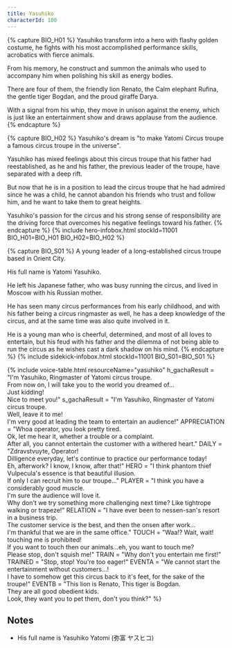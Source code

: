 ```yaml
---
title: Yasuhiko
characterId: 100
---
```


{% capture BIO_H01 %}
Yasuhiko transform into a hero with flashy golden costume, he fights with his most accomplished performance skills, acrobatics with fierce animals.

From his memory, he construct and summon the animals who used to accompany him when polishing his skill as energy bodies.

There are four of them, the friendly lion Renato, the Calm elephant Rufina, the gentle tiger Bogdan, and the proud giraffe Darya.

With a signal from his whip, they move in unison against the enemy, which is just like an entertainment show and draws applause from the audience.
{% endcapture %}

{% capture BIO_H02 %}
Yasuhiko's dream is "to make Yatomi Circus troupe a famous circus troupe in the universe".

Yasuhiko has mixed feelings about this circus troupe that his father had reestablished, as he and his father, the previous leader of the troupe, have separated with a deep rift.

But now that he is in a position to lead the circus troupe that he had admired since he was a child, he cannot abandon his friends who trust and follow him, and he want to take them to great heights.

Yasuhiko's passion for the circus and his strong sense of responsibility are the driving force that overcomes his negative feelings toward his father.
{% endcapture %}
{% include hero-infobox.html stockId=11001 BIO_H01=BIO_H01 BIO_H02=BIO_H02 %}

{% capture BIO_S01 %}
A young leader of a long-established circus troupe based in Orient City.

His full name is Yatomi Yasuhiko.

He left his Japanese father, who was busy running the circus, and lived in Moscow with his Russian mother.

He has seen many circus performances from his early childhood, and with his father being a circus ringmaster as well, he has a deep knowledge of the circus, and at the same time was also quite involved in it.

He is a young man who is cheerful, determined, and most of all loves to entertain, but his feud with his father and the dilemma of not being able to run the circus as he wishes cast a dark shadow on his mind.
{% endcapture %}
{% include sidekick-infobox.html stockId=11001 BIO_S01=BIO_S01 %}

{% include voice-table.html resourceName="yasuhiko"
h_gachaResult = "I'm Yasuhiko, Ringmaster of Yatomi circus troupe.<br>From now on, I will take you to the world you dreamed of…<br>Just kidding!<br>Nice to meet you!"
s_gachaResult = "I'm Yasuhiko, Ringmaster of Yatomi circus troupe.<br>Well, leave it to me!<br>I'm very good at leading the team to entertain an audience!"
APPRECIATION = "Whoa operator, you look pretty tired.<br>Ok, let me hear it, whether a trouble or a complaint.<br>After all, you cannot entertain the customer with a withered heart."
DAILY = "Zdravstvuyte, Operator!<br>Dilligence everyday, let's continue to practice our performance today!<br>Eh, afterwork? I know, I know, after that!"
HERO = "I think phantom thief Vulpecula's essence is that beautiful illusion.<br>If only I can recruit him to our troupe…"
PLAYER = "I think you have a considerably good muscle.<br>I'm sure the audience will love it.<br>Why don't we try something more challenging next time? Like tightrope walking or trapeze!"
RELATION = "I have ever been to nessen-san's resort in a business trip.<br>The customer service is the best, and then the onsen after work…<br>I'm thankful that we are in the same office."
TOUCH = "Waa!? Wait, wait! touching me is prohibited!<br>If you want to touch then our animals…eh, you want to touch me?<br>Please stop, don't squish me!"
TRAIN = "Why don't you entertain me first!"
TRAINED = "Stop, stop! You're too eager!"
EVENTA = "We cannot start the entertainment without customers…!<br>I have to somehow get this circus back to it's feet, for the sake of the troupe!"
EVENTB = "This lion is Renato, This tiger is Bogdan.<br>They are all good obedient kids.<br>Look, they want you to pet them, don't you think?"
%}

## Notes

- His full name is Yasuhiko Yatomi (弥富 ヤスヒコ)
